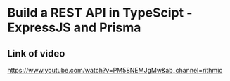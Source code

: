 # Build a REST API in TypeScipt - ExpressJS and Prisma

## Link of video

https://www.youtube.com/watch?v=PM58NEMJgMw&ab_channel=rithmic
